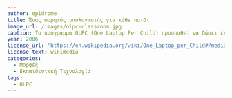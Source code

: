 ```yaml
---
author: epidrome
title: Ένας φορητός υπολογιστής για κάθε παιδί 
image_url: /images/olpc-classroom.jpg
caption: Το πρόγραμμα OLPC (One Laptop Per Child) προσπαθεί να δώσει έναν φορητό υπολογιστή στα παιδιά από τις αναπτυσόμενες χώρες, με το όραμα να αυξηθούν οι ευκαιρίες τους στην εκπαίδευση και στα παγκόσμια κοινά.
year: 2006 
license_url: 'https://en.wikipedia.org/wiki/One_Laptop_per_Child#/media/File:OLPC_Class_-_Mongolia_Ulaanbaatar.JPG' 
license_text: wikimedia
categories:
  - Μορφές 
  - Εκπαιδευτική Τεχνολογία
tags:
  - OLPC 
---
```

